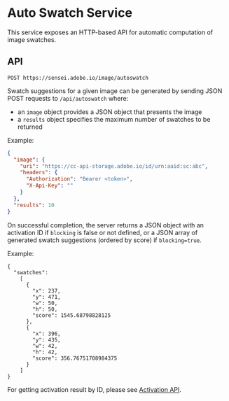 # Auto Swatch Service

This service exposes an HTTP-based API for automatic computation of image swatches.


## API

`POST https://sensei.adobe.io/image/autoswatch`

Swatch suggestions for a given image can be generated by sending JSON POST requests to `/api/autoswatch` where:

* an `image` object provides a JSON object that presents the image
* a `results` object specifies the maximum number of swatches to be returned

Example:

```json
{
  "image": {
    "uri": "https://cc-api-storage.adobe.io/id/urn:aaid:sc:abc",
    "headers": {
      "Authorization": "Bearer <token>",
      "X-Api-Key": ""
    }
  },
  "results": 10
}
```

On successful completion, the server returns a JSON object with an activation ID if `blocking` is false or not defined, or a JSON array of generated swatch suggestions (ordered by score) if `blocking=true`.

Example:

```
{
  "swatches":
    [
      {
        "x": 237,
        "y": 471,
        "w": 50,
        "h": 50,
        "score": 1545.68798828125
      },
      {
        "x": 396,
        "y": 435,
        "w": 42,
        "h": 42,
        "score": 356.76751708984375
      }
    ]
}
```

For getting activation result by ID, please see [Activation API](activation.md).
